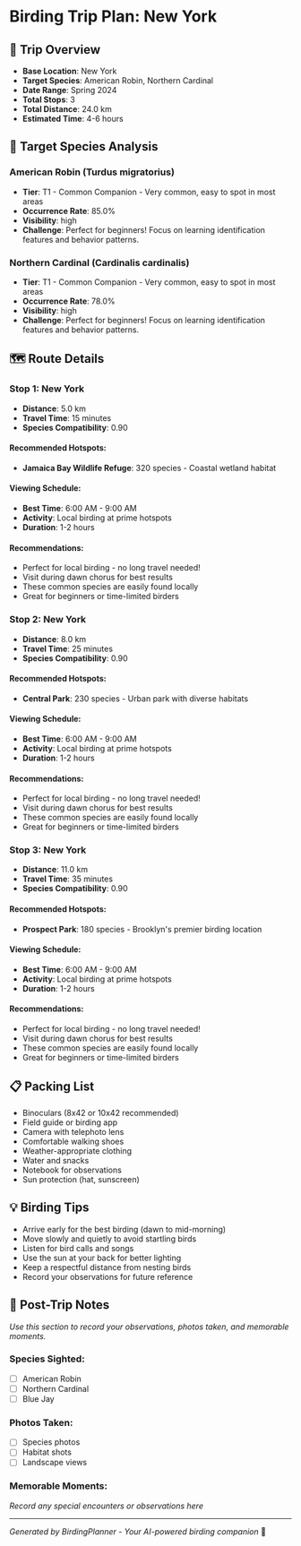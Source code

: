 # Birding Trip Plan: New York

## 🦅 Trip Overview
- **Base Location**: New York
- **Target Species**: American Robin, Northern Cardinal
- **Date Range**: Spring 2024
- **Total Stops**: 3
- **Total Distance**: 24.0 km
- **Estimated Time**: 4-6 hours

## 🎯 Target Species Analysis

### American Robin (Turdus migratorius)
- **Tier**: T1 - Common Companion - Very common, easy to spot in most areas
- **Occurrence Rate**: 85.0%
- **Visibility**: high
- **Challenge**: Perfect for beginners! Focus on learning identification features and behavior patterns.

### Northern Cardinal (Cardinalis cardinalis)
- **Tier**: T1 - Common Companion - Very common, easy to spot in most areas
- **Occurrence Rate**: 78.0%
- **Visibility**: high
- **Challenge**: Perfect for beginners! Focus on learning identification features and behavior patterns.

## 🗺️ Route Details

### Stop 1: New York
- **Distance**: 5.0 km
- **Travel Time**: 15 minutes
- **Species Compatibility**: 0.90

#### Recommended Hotspots:
- **Jamaica Bay Wildlife Refuge**: 320 species - Coastal wetland habitat

#### Viewing Schedule:
- **Best Time**: 6:00 AM - 9:00 AM
- **Activity**: Local birding at prime hotspots
- **Duration**: 1-2 hours

#### Recommendations:
- Perfect for local birding - no long travel needed!
- Visit during dawn chorus for best results
- These common species are easily found locally
- Great for beginners or time-limited birders

### Stop 2: New York
- **Distance**: 8.0 km
- **Travel Time**: 25 minutes
- **Species Compatibility**: 0.90

#### Recommended Hotspots:
- **Central Park**: 230 species - Urban park with diverse habitats

#### Viewing Schedule:
- **Best Time**: 6:00 AM - 9:00 AM
- **Activity**: Local birding at prime hotspots
- **Duration**: 1-2 hours

#### Recommendations:
- Perfect for local birding - no long travel needed!
- Visit during dawn chorus for best results
- These common species are easily found locally
- Great for beginners or time-limited birders

### Stop 3: New York
- **Distance**: 11.0 km
- **Travel Time**: 35 minutes
- **Species Compatibility**: 0.90

#### Recommended Hotspots:
- **Prospect Park**: 180 species - Brooklyn's premier birding location

#### Viewing Schedule:
- **Best Time**: 6:00 AM - 9:00 AM
- **Activity**: Local birding at prime hotspots
- **Duration**: 1-2 hours

#### Recommendations:
- Perfect for local birding - no long travel needed!
- Visit during dawn chorus for best results
- These common species are easily found locally
- Great for beginners or time-limited birders

## 📋 Packing List
- Binoculars (8x42 or 10x42 recommended)
- Field guide or birding app
- Camera with telephoto lens
- Comfortable walking shoes
- Weather-appropriate clothing
- Water and snacks
- Notebook for observations
- Sun protection (hat, sunscreen)

## 💡 Birding Tips
- Arrive early for the best birding (dawn to mid-morning)
- Move slowly and quietly to avoid startling birds
- Listen for bird calls and songs
- Use the sun at your back for better lighting
- Keep a respectful distance from nesting birds
- Record your observations for future reference

## 📝 Post-Trip Notes
*Use this section to record your observations, photos taken, and memorable moments.*

### Species Sighted:
- [ ] American Robin
- [ ] Northern Cardinal
- [ ] Blue Jay

### Photos Taken:
- [ ] Species photos
- [ ] Habitat shots
- [ ] Landscape views

### Memorable Moments:
*Record any special encounters or observations here*

---
*Generated by BirdingPlanner - Your AI-powered birding companion* 🦅
